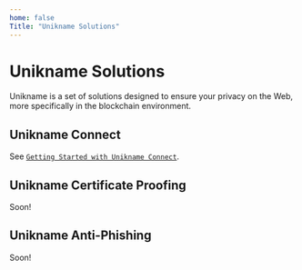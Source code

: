 ```yaml
---
home: false
Title: "Unikname Solutions"
---
```


# Unikname Solutions

Unikname is a set of solutions designed to ensure your privacy on the Web, more specifically in the blockchain environment.

## Unikname Connect
See [`Getting Started with Unikname Connect`](#GettingStartedWithUniknameConnect).

## Unikname Certificate Proofing
Soon!

## Unikname Anti-Phishing
Soon!

